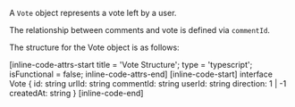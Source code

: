 A `Vote` object represents a vote left by a user.

The relationship between comments and vote is defined via `commentId`.

The structure for the Vote object is as follows:

[inline-code-attrs-start title = 'Vote Structure'; type = 'typescript'; isFunctional = false; inline-code-attrs-end]
[inline-code-start]
interface Vote {
    id: string
    urlId: string
    commentId: string
    userId: string
    direction: 1 | -1
    createdAt: string
}
[inline-code-end]
